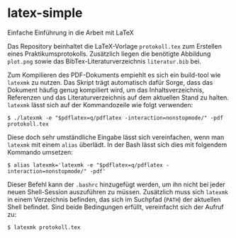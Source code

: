 # latex-simple
Einfache Einführung in die Arbeit mit LaTeX

Das Repository beinhaltet die LaTeX-Vorlage `protokoll.tex` zum Erstellen eines
Praktikumsprotokolls.  Zusätzlich liegen die benötigte Abbildung `plot.png`
sowie das BibTex-Literaturverzeichnis `literatur.bib` bei.

Zum Kompilieren des PDF-Dokuments empiehlt es sich ein build-tool wie `latexmk`
zu nutzen. Das Skript trägt automatisch dafür Sorge, dass das Dokument häufig
genug kompiliert wird, um das Inhaltsverzeichnis, Referenzen und das
Literaturverzeichnis auf dem aktuellen Stand zu halten. `latexmk` lässt sich auf
der Kommandozeile wie folgt verwenden:

`$ ./latexmk -e "$pdflatex=q/pdflatex -interaction=nonstopmode/" -pdf protokoll.tex`

Diese doch sehr umständliche Eingabe lässt sich vereinfachen, wenn man `latexmk`
mit einem `alias` überlädt. In der Bash lässt sich dies mit folgendem Kommando
umsetzen:

`$ alias latexmk='latexmk -e "$pdflatex=q/pdflatex -interaction=nonstopmode/" -pdf'`

Dieser Befehl kann der `.bashrc` hinzugefügt werden, um ihn nicht bei jeder
neuen Shell-Session auszuführen zu müssen. Zusätzlich muss sich `latexmk` in
einem Verzeichnis befinden, das sich im Suchpfad (`PATH`) der aktuellen Shell
befindet. Sind beide Bedingungen erfüllt, vereinfacht sich der Aufruf zu:

`$ latexmk protokoll.tex`
